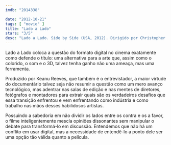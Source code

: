 ```yaml
---
imdb: "2014338"

date: "2012-10-21"
tags: [ "movie" ]
title: "Lado a Lado"
stars: "3/5"
desc: "Lado a Lado. Side by Side (USA, 2012). Dirigido por Christopher Kenneally. Escrito por Christopher Kenneally. Com Derek Ambrosi, Michael Ballhaus, Andrzej Bartkowiak, Dion Beebe, Jill Bogdanowicz, Danny Boyle, Geoff Boyle, James Cameron, Michael Chapman."
---
```

Lado a Lado coloca a questão do formato digital no cinema exatamente como defende o título: uma alternativa para a arte que, assim como o colorido, o som e o 3D, talvez tenha ganho não uma ameaça, mas uma ferramenta.

Produzido por Keanu Reeves, que também é o entrevistador, a maior virtude do documentário talvez seja não resumir a questão como um mero avanço tecnológico, mas adentrar nas salas de edição e nas mentes de diretores, fotógrafos e montadores para extrair quais são os verdadeiros desafios que essa transição enfrentou e vem enfrentando como indústria e como trabalho nas mãos desses habilidosos artistas.

Possuindo a sabedoria em não dividir os lados entre os contra e os a favor, o filme inteligentemente mescla opiniões dissonantes sem manipular o debate para transformá-lo em discussão. Entendemos que não há um conflito em usar digital, mas a necessidade de entendê-lo a ponto dele ser uma opção tão válida quanto a película.

